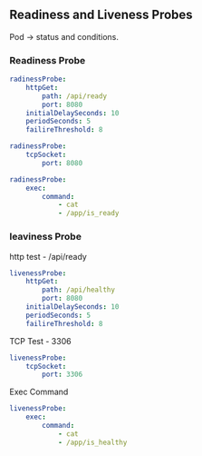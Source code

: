 ## Readiness and Liveness Probes

Pod -> status and conditions.







### Readiness Probe

```yaml
radinessProbe:
    httpGet:
        path: /api/ready
        port: 8080
    initialDelaySeconds: 10
    periodSeconds: 5
    failireThreshold: 8
```


```yaml
radinessProbe:
    tcpSocket:
        port: 8080
```

```yaml
radinessProbe:
    exec:
        command:
            - cat
            - /app/is_ready
```

### leaviness Probe

http test - /api/ready
```yaml
livenessProbe:
    httpGet:
        path: /api/healthy
        port: 8080
    initialDelaySeconds: 10
    periodSeconds: 5
    failireThreshold: 8
```

TCP Test - 3306

```yaml
livenessProbe:
    tcpSocket:
        port: 3306
```

Exec Command
```yaml
livenessProbe:
    exec:
        command:
            - cat
            - /app/is_healthy
```

